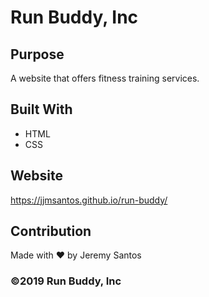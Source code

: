 # Run Buddy, Inc

## Purpose
A website that offers fitness training services. 

## Built With
* HTML
* CSS

## Website
https://jjmsantos.github.io/run-buddy/

## Contribution
Made with ❤️ by Jeremy Santos

### ©️2019 Run Buddy, Inc 
